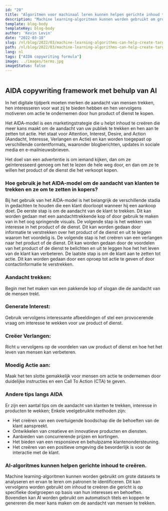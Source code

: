 ```yaml
---
id: "20"
title: "Algoritmen voor machinaal leren kunnen helpen gerichte inhoud te creëren"
description: "Machine learning-algoritmen kunnen worden gebruikt om grote gegevensreeksen te analyseren en ervan te leren om patronen te identificeren. Dit kan vervolgens worden gebruikt om content te creëren die is gericht op specifieke doelgroepen op basis van hun interesses. Door gebruik te maken van machine learning kunnen bedrijven content creëren die relevanter is voor hun klanten en die zal helpen om de verkoop te verhogen."
template: blog-body
templateKey: blog-body
author: 'Kevin Levin'
date: "2022-03-18"
slug: /nl/blog/2022/03/machine-learning-algorithms-can-help-create-targeted-content
path: /nl/blog/2022/03/machine-learning-algorithms-can-help-create-targeted-content
lang: nl
tags: ["AIDA copywriting formula"]
image: ../images/terms.jpg
imageStatus: false
---
```

```toc
```
## AIDA copywriting framework met behulp van AI

In het digitale tijdperk moeten merken de aandacht van mensen trekken, hen interesseren voor wat zij te bieden hebben en hen vervolgens motiveren om actie te ondernemen door hun product of dienst te kopen.

Het AIDA-model is een marketingstrategie die u helpt inhoud te creëren die meer kans maakt om de aandacht van uw publiek te trekken en hen aan te zetten tot actie. Het staat voor Attention, Interest, Desire, and Action (Aandacht, Interesse, Verlangen en Actie) en kan worden toegepast op verschillende contentformats, waaronder blogberichten, updates in sociale media en e-mailnieuwsbrieven.

Het doel van een advertentie is om iemand kijken, dan om ze geïnteresseerd genoeg om het te lezen de hele weg door, en dan om ze te willen het product of de dienst die het verkoopt kopen.

### Hoe gebruik je het AIDA-model om de aandacht van klanten te trekken en ze om te zetten in kopers?

Bij het gebruik van het AIDA-model is het belangrijk de verschillende stadia in gedachten te houden die een klant doorloopt wanneer hij een aankoop doet. De eerste stap is om de aandacht van de klant te trekken. Dit kan worden gedaan met een aandachttrekkende kop of door gebruik te maken van in het oog springende visuals. De volgende stap is het wekken van interesse in het product of de dienst. Dit kan worden gedaan door informatie te verstrekken over het product of de dienst en uit te leggen waarom het voordelig is. De volgende stap is het creëren van een verlangen naar het product of de dienst. Dit kan worden gedaan door de voordelen van het product of de dienst te belichten en uit te leggen hoe het het leven van de klant kan verbeteren. De laatste stap is om de klant aan te zetten tot actie. Dit kan worden gedaan door een oproep tot actie te geven of door contactinformatie te verstrekken.

### Aandacht trekken:

Begin met het maken van een pakkende kop of slogan die de aandacht van de mensen trekt.


### Generate Interest:

Gebruik vervolgens interessante afbeeldingen of stel een provocerende vraag om interesse te wekken voor uw product of dienst.

### Creëer Verlangen:

Richt u vervolgens op de voordelen van uw product of dienst en hoe het het leven van mensen kan verbeteren.

### Moedig Actie aan:


Maak het ten slotte gemakkelijk voor mensen om actie te ondernemen door duidelijke instructies en een Call To Action (CTA) te geven.


### Andere tips langs AIDA

Er zijn een aantal tips om de aandacht van klanten te trekken, interesse in producten te wekken; Enkele veelgebruikte methoden zijn:

- Het creëren van een overtuigende boodschap die de behoeften van de klant aanspreekt.
- Ontwikkelen van creatieve en innovatieve producten en diensten.
- Aanbieden van concurrerende prijzen en kortingen.
- Het bieden van een responsieve en behulpzame klantenondersteuning.
- Het creëren van een positieve omgeving die bevorderlijk is voor de interactie met de klant.

### AI-algoritmes kunnen helpen gerichte inhoud te creëren.
Machine learning-algoritmen kunnen worden gebruikt om grote datasets te analyseren en ervan te leren om patronen te identificeren. Dit kan vervolgens worden gebruikt om inhoud te creëren die gericht is op specifieke doelgroepen op basis van hun interesses en behoeften. Bovendien kan AI worden gebruikt om automatisch titels en koppen te genereren die meer kans maken om de aandacht van mensen te trekken.
